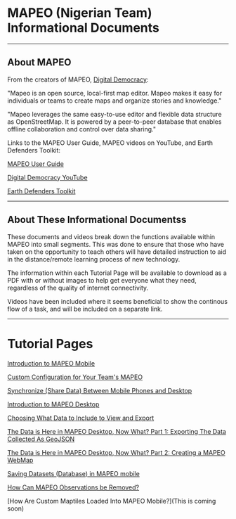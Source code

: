 # MAPEO (Nigerian Team) Informational Documents
---
## About MAPEO
From the creators of MAPEO, [Digital Democracy](https://www.digital-democracy.org/):

"Mapeo is an open source, local-first map editor. Mapeo makes it easy for individuals or teams to create maps and organize stories and knowledge."

"Mapeo leverages the same easy-to-use editor and flexible data structure as OpenStreetMap. It is powered by a peer-to-peer database that enables offline collaboration and control over data sharing."

Links to the MAPEO User Guide, MAPEO videos on YouTube, and Earth Defenders Toolkit:

[MAPEO User Guide](https://docs.mapeo.app/)

[Digital Democracy YouTube](https://www.youtube.com/user/digitaldemocracycam)

[Earth Defenders Toolkit](https://www.earthdefenderstoolkit.com/)

---

## About These Informational Documentss

 These documents and videos break down the functions available within MAPEO into small segments. This was done to ensure that those who have taken on the opportunity to teach others will have detailed instruction to aid in the distance/remote learning process of new technology. 

The information within each Tutorial Page will be available to download as a PDF with or without images to help get everyone what they need, regardless of the quality of internet connectivity. 

Videos have been included where it seems beneficial to show the continous flow of a task, and will be included on a separate link.


---

# Tutorial Pages

[Introduction to MAPEO Mobile](/Intro)

[Custom Configuration for Your Team's MAPEO](/CustomConfig)

[Synchronize (Share Data) Between Mobile Phones and Desktop](/Synchronize)

[Introduction to MAPEO Desktop](/DesktopIntro)

[Choosing What Data to Include to View and Export](/FilterObs)

[The Data is Here in MAPEO Desktop, Now What? Part 1: Exporting The Data Collected As GeoJSON](/ExportGeoJSON)

[The Data is Here in MAPEO Desktop, Now What? Part 2: Creating a MAPEO WebMap](/ToMapeoMap)

[Saving Datasets (Database) in MAPEO mobile](/SyncFiles)

[How Can MAPEO Observations be Removed?](/RemoveDBDesk)

[How Are Custom Maptiles Loaded Into MAPEO Mobile?](This is coming soon)

